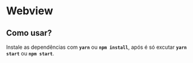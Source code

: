 # Webview

## Como usar?

Instale as dependências com **`yarn`** ou **`npm install`**,
após é só excutar **`yarn start`** ou **`npm start`**.
